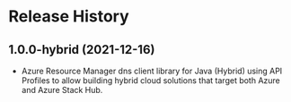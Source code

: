 # Release History

## 1.0.0-hybrid (2021-12-16)

- Azure Resource Manager dns client library for Java (Hybrid) using API Profiles to allow building hybrid cloud solutions
that target both Azure and Azure Stack Hub.
